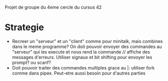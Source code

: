 Projet de groupe du 4eme cercle du cursus 42

# Strategie
- Recreer un "serveur" et un "client" comme pour minitalk, mais combines dans le meme programme? On doit pouvoir envoyer des commandes au "serveur" qui les execute et nous rend la commande // affiche des messages d'erreurs. Utiliser signaux et bit shifting pour envoyer les prompt? ou scanf?
- Doit pouvoir traiter des commandes multiples grace au |: utiliser fork comme dans pipex. Peut-etre aussi besoin pour d'autres parties


